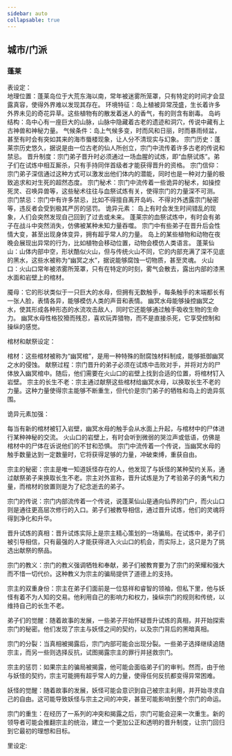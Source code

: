 ```yaml
---
sidebar: auto
collapsable: true
---
```

<!-- ## 《奈落》游戏剧本 -->
## 城市/门派

### 蓬莱

表设定：<br>
地理位置：蓬莱岛位于大荒东海以南，常年被迷雾所笼罩，只有特定的时间才会显露真容，使得外界难以发现其存在。
环境特征：岛上植被异常茂盛，生长着许多外界未见的奇花异草。这些植物有的散发着迷人的香气，有的则含有剧毒。
岛屿结构：岛中心有一座巨大的山脉，山脉中隐藏着古老的遗迹和洞穴，传说中藏有上古神兽和神秘力量。
气候条件：岛上气候多变，时而风和日丽，时而暴雨倾盆，甚至有时会有突如其来的海市蜃楼现象，让人分不清现实与幻象。
宗门历史：蓬莱宗历史悠久，据说是由一位古老的仙人所创立，宗门中流传着许多古老的传说和禁忌。
晋升制度：宗门弟子晋升时必须通过一场血腥的试炼，即“血祭试炼”。弟子们在试炼中相互厮杀，只有手持同伴首级者才能获得晋升的资格。
宗门信仰：宗门弟子深信通过这种方式可以激发出他们体内的潜能，同时也是一种对力量的极致追求和对生死的超然态度。
宗门秘术：宗门中流传着一些诡异的秘术，如操控死灵、召唤异兽等，这些秘术往往与血祭试炼有关，使得宗门的力量深不可测。
宗门禁忌：宗门中有许多禁忌，比如不得擅自离开岛屿、不得对外透露宗门秘密等，违反者会受到极其严厉的惩罚。
诡异元素：
    岛上有时会发生时间错乱的现象，人们会突然发现自己回到了过去或未来。
    蓬莱宗的血祭试炼中，有时会有弟子在战斗中突然消失，仿佛被某种未知力量吞噬。
    宗门中有些弟子在晋升后会性情大变，甚至出现身体变异，拥有超乎常人的力量。
    岛上的某些植物和动物在夜晚会展现出异常的行为，比如植物会移动位置，动物会模仿人类语言。
蓬莱仙山：山体内部中空，形状酷似火山，但与传统火山不同，它的内部充满了深不见底的黑水，这些水被称为“幽冥之水”，据说能够腐蚀一切物质，甚至灵魂。
火山口：火山口常年被浓雾所笼罩，只有在特定的时刻，雾气会散去，露出内部的漆黑水面和岩壁上的棺材。

魇母：它的形状类似于一只巨大的水母，但拥有无数触手，每条触手的末端都长有一张人脸，表情各异，能够模仿人类的声音和表情。
幽冥水母能够操控幽冥之水，使其形成各种形态的水流攻击敌人，同时它还能够通过触手吸收生物的生命力。
幽冥水母性格狡猾而残忍，喜欢玩弄猎物，而不是直接杀死，它享受控制和操纵的感觉。

棺材和献祭设定：

棺材：这些棺材被称为“幽冥棺”，是用一种特殊的耐腐蚀材料制成，能够抵御幽冥之水的侵蚀。
献祭过程：宗门晋升的弟子必须在试炼中击败对手，并将对方的尸体放入幽冥棺中。随后，他们需要在火山口的岩壁上找到合适的位置，将棺材钉入岩壁。
宗主的长生不老：宗主通过献祭这些棺材给幽冥水母，以换取长生不老的力量。这种力量使得宗主能够不断重生，但代价是宗门弟子的牺牲和岛上的诡异氛围。

诡异元素加强：

每当有新的棺材被钉入岩壁，幽冥水母的触手会从水面上升起，与棺材中的尸体进行某种神秘的交流。
火山口的岩壁上，有时会听到微弱的哭泣声或低语，仿佛是棺材中的尸体在诉说他们的不甘和恐惧。
宗门中流传着一个传说，当幽冥水母的触手数量达到一定数量时，它将获得足够的力量，冲破束缚，重获自由。

宗主的秘密：宗主是唯一知道妖怪存在的人，他发现了与妖怪的某种契约关系，通过献祭弟子来换取长生不老。宗主对外宣称，晋升试炼是为了考验弟子的勇气和力量，而棺材的放置则是为了纪念逝去的弟子。

宗门的传说：宗门内部流传着一个传说，说蓬莱仙山是通向仙界的门户，而火山口则是通往更高层次修行的入口。弟子们被教导相信，通过晋升试炼，他们的灵魂将得到净化和升华。

晋升试炼的真相：晋升试炼实际上是宗主精心策划的一场骗局。在试炼中，弟子们被引导相信，只有最强的人才能获得进入火山口的机会，而实际上，这只是为了挑选出献祭的祭品。

宗门的教义：宗门的教义强调牺牲和奉献，弟子们被教育要为了宗门的荣耀和强大而不惜一切代价。这种教义为宗主的骗局提供了道德上的支持。

宗主的双重身份：宗主在弟子们面前是一位慈祥和睿智的领袖，但私下里，他与妖怪有着不为人知的交易。他利用自己的影响力和权力，操纵宗门的规则和传统，以维持自己的长生不老。

弟子们的觉醒：随着故事的发展，一些弟子开始怀疑晋升试炼的真相，并开始探索宗门的秘密。他们发现了宗主与妖怪之间的契约，以及宗门背后的黑暗真相。

宗门的分裂：当真相被揭露后，宗门内部可能会出现分裂。一些弟子选择继续追随宗主，而另一些则选择反抗，试图揭露宗主的罪行并拯救宗门。

宗主的惩罚：如果宗主的骗局被揭露，他可能会面临弟子们的审判。然而，由于他与妖怪的契约，宗主可能拥有超乎常人的力量，使得任何反抗都变得异常困难。

妖怪的觉醒：随着故事的发展，妖怪可能会意识到自己被宗主利用，并开始寻求自己的自由。这可能导致妖怪与宗主之间的冲突，甚至可能影响到整个宗门的命运。

宗门的重生：在经历了一系列的冲突和揭露之后，宗门可能会迎来一次重生。新的领导者可能会推翻宗主的统治，建立一个更加公正和透明的晋升制度，让宗门回归到它最初的理想和目标。

里设定:


<!-- ## 华为人才认证学习经历

### [HCIA-AI](/HUAWEI/HCIA-AI) -->